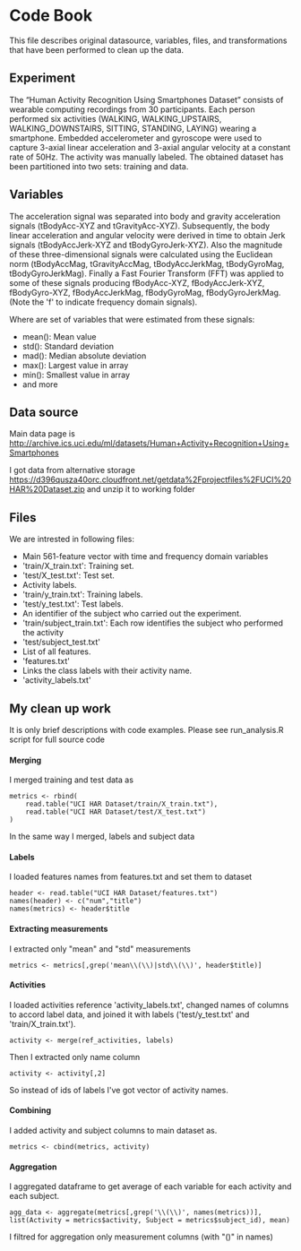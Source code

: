 # Code Book

This file describes original datasource, variables, files, and transformations that have been performed to clean up the data.

## Experiment

The “Human Activity Recognition Using Smartphones Dataset” consists of wearable computing recordings from 30 participants. Each person performed six activities (WALKING, WALKING_UPSTAIRS, WALKING_DOWNSTAIRS, SITTING, STANDING, LAYING) wearing a smartphone. Embedded accelerometer and gyroscope were used to capture 3-axial linear acceleration and 3-axial angular velocity at a constant rate of 50Hz. The activity was manually labeled. The obtained dataset has been  partitioned into two sets: training and data.

## Variables

The acceleration signal was separated into body and gravity acceleration signals (tBodyAcc-XYZ and tGravityAcc-XYZ). Subsequently, the body linear acceleration and angular velocity were derived in time to obtain Jerk signals (tBodyAccJerk-XYZ and tBodyGyroJerk-XYZ). Also the magnitude of these three-dimensional signals were calculated using the Euclidean norm (tBodyAccMag, tGravityAccMag, tBodyAccJerkMag, tBodyGyroMag, tBodyGyroJerkMag). Finally a Fast Fourier Transform (FFT) was applied to some of these signals producing fBodyAcc-XYZ, fBodyAccJerk-XYZ, fBodyGyro-XYZ, fBodyAccJerkMag, fBodyGyroMag, fBodyGyroJerkMag. (Note the 'f' to indicate frequency domain signals).

Where are set of variables that were estimated from these signals: 

 * mean(): Mean value
 * std(): Standard deviation
 * mad(): Median absolute deviation 
 * max(): Largest value in array
 * min(): Smallest value in array
 * and more

## Data source

Main data page is http://archive.ics.uci.edu/ml/datasets/Human+Activity+Recognition+Using+Smartphones

I got data from alternative storage https://d396qusza40orc.cloudfront.net/getdata%2Fprojectfiles%2FUCI%20HAR%20Dataset.zip and unzip it to working folder


## Files

We are intrested in following files:
- Main 561-feature vector with time and frequency domain variables
 - 'train/X_train.txt': Training set.
 - 'test/X_test.txt': Test set.
- Activity labels. 
 - 'train/y_train.txt': Training labels.
 - 'test/y_test.txt': Test labels.
- An identifier of the subject who carried out the experiment.
 - 'train/subject_train.txt': Each row identifies the subject who performed the activity
 - 'test/subject_test.txt'
- List of all features.
 - 'features.txt'
- Links the class labels with their activity name.
 - 'activity_labels.txt'


## My clean up work

It is only brief descriptions with code examples. Please see run_analysis.R script for full source code 

#### Merging

I merged training and test data as

    metrics <- rbind(
        read.table("UCI HAR Dataset/train/X_train.txt"),
        read.table("UCI HAR Dataset/test/X_test.txt")
    )

 In the same way I merged, labels and subject data

#### Labels

I loaded features names from features.txt and set them to dataset

    header <- read.table("UCI HAR Dataset/features.txt")
    names(header) <- c("num","title")
    names(metrics) <- header$title

#### Extracting measurements

I extracted only "mean" and "std" measurements

    metrics <- metrics[,grep('mean\\(\\)|std\\(\\)', header$title)]
    
#### Activities

I loaded activities reference 'activity_labels.txt', changed names of columns to accord label data, and joined it with labels ('test/y_test.txt' and 'train/X_train.txt').

    activity <- merge(ref_activities, labels)
    
Then I extracted only name column
    
    activity <- activity[,2]

So instead of ids of labels I've got vector of activity names.    

#### Combining

I added activity and subject columns to main dataset as.

    metrics <- cbind(metrics, activity)
    
#### Aggregation

I aggregated dataframe to get average of each variable for each activity and each subject. 

    agg_data <- aggregate(metrics[,grep('\\(\\)', names(metrics))], list(Activity = metrics$activity, Subject = metrics$subject_id), mean)
    
I filtred for aggregation only measurement columns (with "()" in names)
